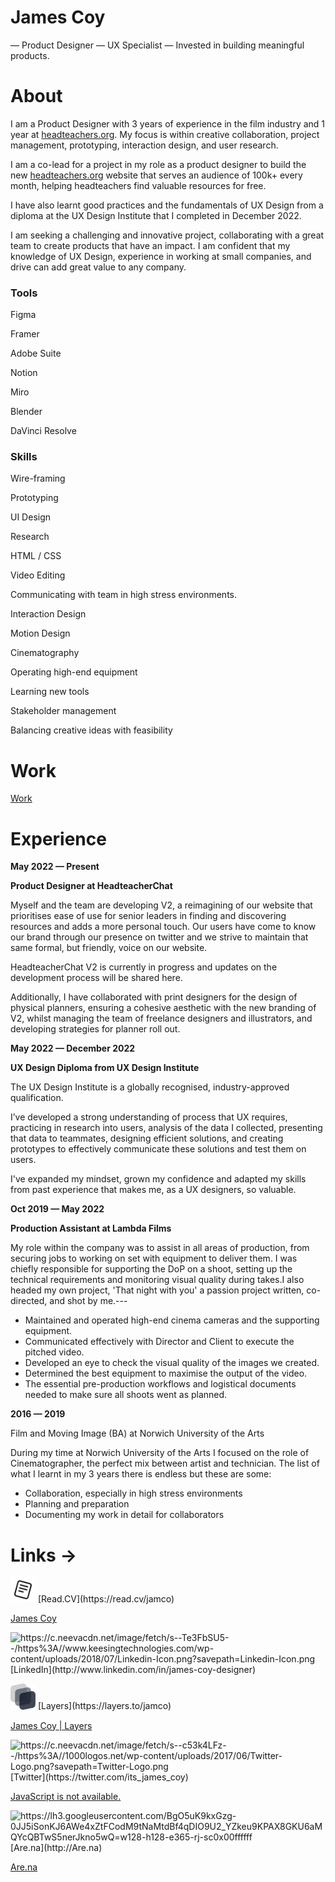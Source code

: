 # James Coy

— Product Designer — UX Specialist — Invested in building meaningful products.

# About

I am a Product Designer with 3 years of experience in the film industry and 1 year at [headteachers.org](http://headteachers.org/). My focus is within creative collaboration, project management, prototyping, interaction design, and user research.

I am a co-lead for a project in my role as a product designer to build the new [headteachers.org](http://headteachers.org/) website that serves an audience of 100k+ every month, helping headteachers find valuable resources for free.

I have also learnt good practices and the fundamentals of UX Design from a diploma at the UX Design Institute that I completed in December 2022.

I am seeking a challenging and innovative project, collaborating with a great team to create products that have an impact. I am confident that my knowledge of UX Design, experience in working at small companies, and drive can add great value to any company.

### Tools

Figma

Framer

Adobe Suite

Notion

Miro

Blender

DaVinci Resolve

### Skills

Wire-framing

Prototyping

UI Design

Research

HTML / CSS

Video Editing

Communicating with team in high stress environments.

Interaction Design

Motion Design

Cinematography

Operating high-end equipment

Learning new tools

Stakeholder management

Balancing creative ideas with feasibility 

# Work

[Work](James%20Coy%20e8801d29b2a448f386786c9a4c4d0e0d/Work%20ddc35f215d7145beba5dde7256965c30.csv)

# Experience

**May 2022 — Present**

**Product Designer at HeadteacherChat**

Myself and the team are developing V2, a reimagining of our website that prioritises ease of use for senior leaders in finding and discovering resources and adds a more personal touch. Our users have come to know our brand through our presence on twitter and we strive to maintain that same formal, but friendly, voice on our website.

HeadteacherChat V2 is currently in progress and updates on the development process will be shared here.

Additionally, I have collaborated with print designers for the design of physical planners, ensuring a cohesive aesthetic with the new branding of V2, whilst managing the team of freelance designers and illustrators, and developing strategies for planner roll out.

**May 2022 — December 2022**

**UX Design Diploma from UX Design Institute**

The UX Design Institute is a globally recognised, industry-approved qualification.

I’ve developed a strong understanding of process that UX requires, practicing in research into users, analysis of the data I collected, presenting that data to teammates, designing efficient solutions, and creating prototypes to effectively communicate these solutions and test them on users.

I've expanded my mindset, grown my confidence and adapted my skills from past experience that makes me, as a UX designers, so valuable.

**Oct 2019 — May 2022**

**Production Assistant at Lambda Films**

My role within the company was to assist in all areas of production, from securing jobs to working on set with equipment to deliver them. I was chiefly responsible for supporting the DoP on a shoot, setting up the technical requirements and monitoring visual quality during takes.I also headed my own project, 'That night with you' a passion project written, co-directed, and shot by me.---

- Maintained and operated high-end cinema cameras and the supporting equipment.
- Communicated effectively with Director and Client to execute the pitched video.
- Developed an eye to check the visual quality of the images we created.
- Determined the best equipment to maximise the output of the video.
- The essential pre-production workflows and logistical documents needed to make sure all shoots went as planned.

**2016 — 2019**

Film and Moving Image (BA) at Norwich University of the Arts

During my time at Norwich University of the Arts I focused on the role of Cinematographer, the perfect mix between artist and technician. The list of what I learnt in my 3 years there is endless but these are some:

- Collaboration, especially in high stress environments
- Planning and preparation
- Documenting my work in detail for collaborators

# Links →

<aside>
<img src="James%20Coy%20e8801d29b2a448f386786c9a4c4d0e0d/nRtT2z6H.png" alt="James%20Coy%20e8801d29b2a448f386786c9a4c4d0e0d/nRtT2z6H.png" width="40px" /> [Read.CV](https://read.cv/jamco)

[James Coy](https://read.cv/jamco)

</aside>

<aside>
<img src="https://c.neevacdn.net/image/fetch/s--Te3FbSU5--/https%3A//www.keesingtechnologies.com/wp-content/uploads/2018/07/Linkedin-Icon.png?savepath=Linkedin-Icon.png" alt="https://c.neevacdn.net/image/fetch/s--Te3FbSU5--/https%3A//www.keesingtechnologies.com/wp-content/uploads/2018/07/Linkedin-Icon.png?savepath=Linkedin-Icon.png" width="40px" /> [LinkedIn](http://www.linkedin.com/in/james-coy-designer)

[](http://www.linkedin.com/in/james-coy-designer)

</aside>

<aside>
<img src="James%20Coy%20e8801d29b2a448f386786c9a4c4d0e0d/logo-AKH74EZP.svg" alt="James%20Coy%20e8801d29b2a448f386786c9a4c4d0e0d/logo-AKH74EZP.svg" width="40px" /> [Layers](https://layers.to/jamco)

[James Coy | Layers](https://layers.to/jamco)

</aside>

<aside>
<img src="https://c.neevacdn.net/image/fetch/s--c53k4LFz--/https%3A//1000logos.net/wp-content/uploads/2017/06/Twitter-Logo.png?savepath=Twitter-Logo.png" alt="https://c.neevacdn.net/image/fetch/s--c53k4LFz--/https%3A//1000logos.net/wp-content/uploads/2017/06/Twitter-Logo.png?savepath=Twitter-Logo.png" width="40px" /> [Twitter](https://twitter.com/its_james_coy)

[JavaScript is not available.](https://twitter.com/its_james_coy)

</aside>

<aside>
<img src="https://lh3.googleusercontent.com/BgO5uK9kxGzg-0JJ5iSonKJ6AWe4xZtFCodM9tNaMtdBf4qDIO9U2_YZkeu9KPAX8GKU6aMQYcQBTwS5nerJkno5wQ=w128-h128-e365-rj-sc0x00ffffff" alt="https://lh3.googleusercontent.com/BgO5uK9kxGzg-0JJ5iSonKJ6AWe4xZtFCodM9tNaMtdBf4qDIO9U2_YZkeu9KPAX8GKU6aMQYcQBTwS5nerJkno5wQ=w128-h128-e365-rj-sc0x00ffffff" width="40px" /> [Are.na](http://Are.na)

[Are.na](https://www.are.na/settings)

</aside>